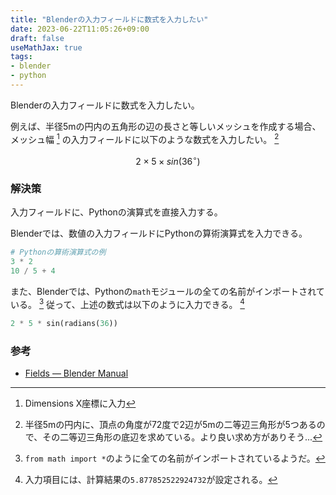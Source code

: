 ```yaml
---
title: "Blenderの入力フィールドに数式を入力したい"
date: 2023-06-22T11:05:26+09:00
draft: false
useMathJax: true
tags:
- blender
- python
---
```


Blenderの入力フィールドに数式を入力したい。

<!--more-->

例えば、半径5mの円内の五角形の辺の長さと等しいメッシュを作成する場合、
メッシュ幅 [^4] の入力フィールドに以下のような数式を入力したい。 [^1]

$$ 2 \times 5 \times sin(36^\circ) $$

### 解決策

入力フィールドに、Pythonの演算式を直接入力する。

Blenderでは、数値の入力フィールドにPythonの算術演算式を入力できる。

~~~python
# Pythonの算術演算式の例
3 * 2
10 / 5 + 4
~~~

また、Blenderでは、Pythonの`math`モジュールの全ての名前がインポートされている。 [^2]
従って、上述の数式は以下のように入力できる。 [^3]

~~~python
2 * 5 * sin(radians(36))
~~~

### 参考

- [Fields — Blender Manual](https://docs.blender.org/manual/en/latest/interface/controls/buttons/fields.html#expressions)

[^1]: 半径5mの円内に、頂点の角度が72度で2辺が5mの二等辺三角形が5つあるので、その二等辺三角形の底辺を求めている。より良い求め方がありそう...
[^2]: `from math import *`のように全ての名前がインポートされているようだ。
[^3]: 入力項目には、計算結果の`5.877852522924732`が設定される。
[^4]: Dimensions X座標に入力

